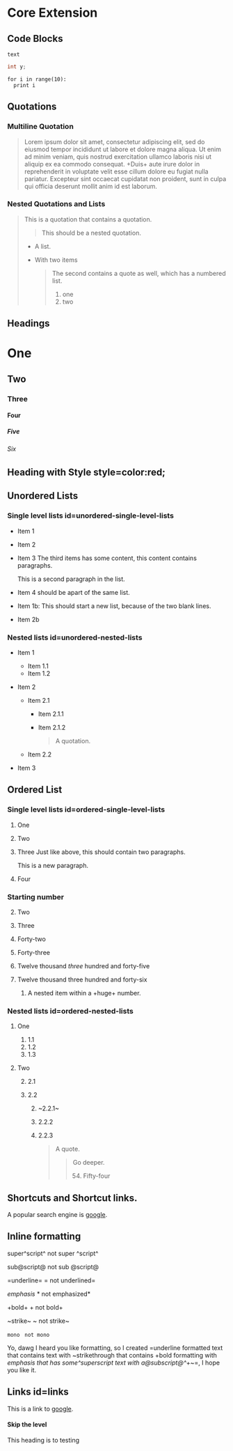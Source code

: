 # Core Extension

## Code Blocks

```
text
```

```cpp
int y;
```

```language=python
for i in range(10):
  print i
```

## Quotations

### Multiline Quotation

> Lorem ipsum dolor sit amet, consectetur adipiscing elit, sed do eiusmod tempor incididunt ut labore
> et dolore magna aliqua. Ut enim ad minim veniam, quis nostrud exercitation ullamco laboris nisi ut
> aliquip ex ea commodo consequat. +Duis+ aute irure dolor in reprehenderit in voluptate velit esse
> cillum dolore eu fugiat nulla pariatur. Excepteur sint occaecat cupidatat non proident, sunt in
> culpa qui officia deserunt mollit anim id est laborum.

### Nested Quotations and Lists

> This is a quotation that contains a quotation.
>
> > This should be a nested quotation.
>
> - A list.
> - With two items
>
>   > The second contains a quote as well, which has a numbered list.
>   >
>   > 1. one
>   > 2. two

## Headings

# One

## Two

### Three

#### Four

##### Five

###### Six

## Heading with Style style=color:red;

## Unordered Lists

### Single level lists id=unordered-single-level-lists

- Item 1
- Item 2
- Item 3
  The third items has some content, this content contains paragraphs.

  This is a second paragraph in the list.

- Item 4 should be apart of the same list.



- Item 1b: This should start a new list, because of the two blank lines.
- Item 2b



### Nested lists id=unordered-nested-lists

- Item 1

  - Item 1.1
  - Item 1.2

- Item 2

  - Item 2.1

    - Item 2.1.1
    - Item 2.1.2

      > A quotation.

  - Item 2.2

- Item 3


## Ordered List

### Single level lists id=ordered-single-level-lists

1. One
1. Two
1. Three
   Just like above, this should contain two paragraphs.

   This is a new paragraph.

1. Four

### Starting number

2. Two
2. Three


42. Forty-two
42. Forty-three


12345. Twelve thousand *three* hundred and forty-five
12345. Twelve thousand three hundred and forty-six

       1. A nested item within a +huge+ number.

### Nested lists id=ordered-nested-lists

1. One

   1. 1.1
   2. 1.2
   3. 1.3

2. Two

   2. 2.1
   2. 2.2

      2. ~2.2.1~
      2. 2.2.2
      2. 2.2.3

         > A quote.
         >
         > > Go deeper.
         > >
         > > 54. Fifty-four

## Shortcuts and Shortcut links.

A popular search engine is [google].

[google]: https://www.google.com

## Inline formatting

super^script^ not super ^script^

sub@script@ not sub @script@

=underline=  = not underlined=

*emphasis* * not emphasized*

+bold+ + not bold+

~strike~ ~ not strike~

`mono` ` not mono`

Yo, dawg I heard you like formatting, so I created =underline
formatted text that contains text with ~strikethrough that
contains +bold formatting with *emphasis that has some^superscript
text with a@subscript@^*+~=, I hope you like it.

## Links id=links

This is a link to [google](https://www.google.com).

#### Skip the level

This heading is to testing
